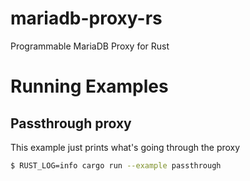 # mariadb-proxy-rs
Programmable MariaDB Proxy for Rust


# Running Examples

## Passthrough proxy

This example just prints what's going through the proxy

```bash
$ RUST_LOG=info cargo run --example passthrough
```
